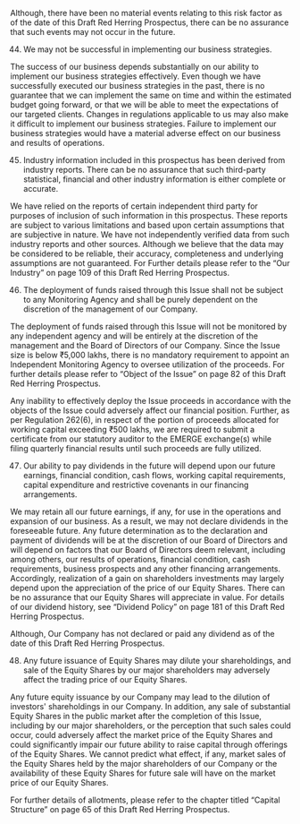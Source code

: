 Although, there have been no material events relating to this risk factor as of the date of this Draft Red Herring Prospectus, there
can be no assurance that such events may not occur in the future.

44. We may not be successful in implementing our business strategies.

The success of our business depends substantially on our ability to implement our business strategies effectively. Even though we
have successfully executed our business strategies in the past, there is no guarantee that we can implement the same on time and
within the estimated budget going forward, or that we will be able to meet the expectations of our targeted clients. Changes in
regulations applicable to us may also make it difficult to implement our business strategies. Failure to implement our business
strategies would have a material adverse effect on our business and results of operations.

45. Industry information included in this prospectus has been derived from industry reports. There can be no assurance that such third-party statistical, financial and other industry information is either complete or accurate.

We have relied on the reports of certain independent third party for purposes of inclusion of such information in this prospectus.
These reports are subject to various limitations and based upon certain assumptions that are subjective in nature. We have not
independently verified data from such industry reports and other sources. Although we believe that the data may be considered to
be reliable, their accuracy, completeness and underlying assumptions are not guaranteed. For Further details please refer to the “Our
Industry” on page 109 of this Draft Red Herring Prospectus.

46. The deployment of funds raised through this Issue shall not be subject to any Monitoring Agency and shall be purely dependent on the discretion of the management of our Company.

The deployment of funds raised through this Issue will not be monitored by any independent agency and will be entirely at the
discretion of the management and the Board of Directors of our Company. Since the Issue size is below ₹5,000 lakhs, there is no
mandatory requirement to appoint an Independent Monitoring Agency to oversee utilization of the proceeds. For further details
please refer to “Object of the Issue” on page 82 of this Draft Red Herring Prospectus.

Any inability to effectively deploy the Issue proceeds in accordance with the objects of the Issue could adversely affect our financial position. Further, as per Regulation 262(6), in respect of the portion of proceeds allocated for working capital exceeding ₹500 lakhs, we are required to submit a certificate from our statutory auditor to the EMERGE exchange(s) while filing quarterly financial results until such proceeds are fully utilized.

47. Our ability to pay dividends in the future will depend upon our future earnings, financial condition, cash flows, working capital requirements, capital expenditure and restrictive covenants in our financing arrangements.

We may retain all our future earnings, if any, for use in the operations and expansion of our business. As a result, we may not declare
dividends in the foreseeable future. Any future determination as to the declaration and payment of dividends will be at the discretion
of our Board of Directors and will depend on factors that our Board of Directors deem relevant, including among others, our results
of operations, financial condition, cash requirements, business prospects and any other financing arrangements. Accordingly,
realization of a gain on shareholders investments may largely depend upon the appreciation of the price of our Equity Shares. There
can be no assurance that our Equity Shares will appreciate in value. For details of our dividend history, see “Dividend Policy” on
page 181 of this Draft Red Herring Prospectus.

Although, Our Company has not declared or paid any dividend as of the date of this Draft Red Herring Prospectus.

48. Any future issuance of Equity Shares may dilute your shareholdings, and sale of the Equity Shares by our major shareholders may adversely affect the trading price of our Equity Shares.

Any future equity issuance by our Company may lead to the dilution of investors' shareholdings in our Company. In addition, any
sale of substantial Equity Shares in the public market after the completion of this Issue, including by our major shareholders, or the
perception that such sales could occur, could adversely affect the market price of the Equity Shares and could significantly impair
our future ability to raise capital through offerings of the Equity Shares. We cannot predict what effect, if any, market sales of the
Equity Shares held by the major shareholders of our Company or the availability of these Equity Shares for future sale will have on
the market price of our Equity Shares.

For further details of allotments, please refer to the chapter titled “Capital Structure” on page 65 of this Draft Red Herring
Prospectus.